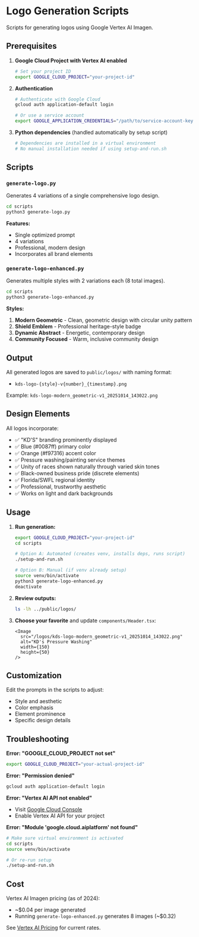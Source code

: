 # Logo Generation Scripts

Scripts for generating logos using Google Vertex AI Imagen.

## Prerequisites

1. **Google Cloud Project with Vertex AI enabled**
   ```bash
   # Set your project ID
   export GOOGLE_CLOUD_PROJECT="your-project-id"
   ```

2. **Authentication**
   ```bash
   # Authenticate with Google Cloud
   gcloud auth application-default login
   
   # Or use a service account
   export GOOGLE_APPLICATION_CREDENTIALS="/path/to/service-account-key.json"
   ```

3. **Python dependencies** (handled automatically by setup script)
   ```bash
   # Dependencies are installed in a virtual environment
   # No manual installation needed if using setup-and-run.sh
   ```

## Scripts

### `generate-logo.py`
Generates 4 variations of a single comprehensive logo design.

```bash
cd scripts
python3 generate-logo.py
```

**Features:**
- Single optimized prompt
- 4 variations
- Professional, modern design
- Incorporates all brand elements

### `generate-logo-enhanced.py`
Generates multiple styles with 2 variations each (8 total images).

```bash
cd scripts
python3 generate-logo-enhanced.py
```

**Styles:**
1. **Modern Geometric** - Clean, geometric design with circular unity pattern
2. **Shield Emblem** - Professional heritage-style badge
3. **Dynamic Abstract** - Energetic, contemporary design
4. **Community Focused** - Warm, inclusive community design

## Output

All generated logos are saved to `public/logos/` with naming format:
- `kds-logo-{style}-v{number}_{timestamp}.png`

Example: `kds-logo-modern_geometric-v1_20251014_143022.png`

## Design Elements

All logos incorporate:
- ✅ "KD'S" branding prominently displayed
- ✅ Blue (#0087ff) primary color
- ✅ Orange (#f97316) accent color  
- ✅ Pressure washing/painting service themes
- ✅ Unity of races shown naturally through varied skin tones
- ✅ Black-owned business pride (discrete elements)
- ✅ Florida/SWFL regional identity
- ✅ Professional, trustworthy aesthetic
- ✅ Works on light and dark backgrounds

## Usage

1. **Run generation:**
   ```bash
   export GOOGLE_CLOUD_PROJECT="your-project-id"
   cd scripts
   
   # Option A: Automated (creates venv, installs deps, runs script)
   ./setup-and-run.sh
   
   # Option B: Manual (if venv already setup)
   source venv/bin/activate
   python3 generate-logo-enhanced.py
   deactivate
   ```

2. **Review outputs:**
   ```bash
   ls -lh ../public/logos/
   ```

3. **Choose your favorite** and update `components/Header.tsx`:
   ```tsx
   <Image 
     src="/logos/kds-logo-modern_geometric-v1_20251014_143022.png"
     alt="KD's Pressure Washing"
     width={150}
     height={50}
   />
   ```

## Customization

Edit the prompts in the scripts to adjust:
- Style and aesthetic
- Color emphasis
- Element prominence
- Specific design details

## Troubleshooting

**Error: "GOOGLE_CLOUD_PROJECT not set"**
```bash
export GOOGLE_CLOUD_PROJECT="your-actual-project-id"
```

**Error: "Permission denied"**
```bash
gcloud auth application-default login
```

**Error: "Vertex AI API not enabled"**
- Visit [Google Cloud Console](https://console.cloud.google.com)
- Enable Vertex AI API for your project

**Error: "Module 'google.cloud.aiplatform' not found"**
```bash
# Make sure virtual environment is activated
cd scripts
source venv/bin/activate

# Or re-run setup
./setup-and-run.sh
```

## Cost

Vertex AI Imagen pricing (as of 2024):
- ~$0.04 per image generated
- Running `generate-logo-enhanced.py` generates 8 images (~$0.32)

See [Vertex AI Pricing](https://cloud.google.com/vertex-ai/pricing) for current rates.

